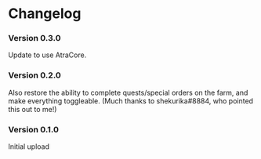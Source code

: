 ﻿Changelog
===========

### Version 0.3.0
Update to use AtraCore.

### Version 0.2.0

Also restore the ability to complete quests/special orders on the farm, and make everything toggleable. (Much thanks to shekurika#8884, who pointed this out to me!)

### Version 0.1.0

Initial upload